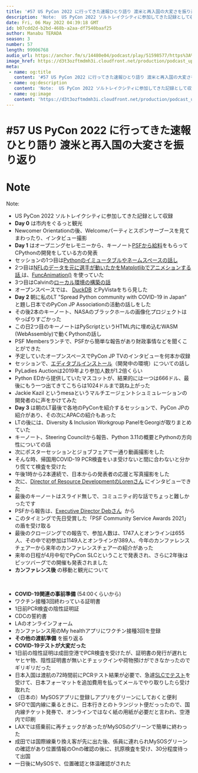 ```yaml
---
title: '#57 US PyCon 2022 に行ってきた速報ひとり語り 渡米と再入国の大変さを振り返り'
description: 'Note:  US PyCon 2022 ソルトレイクシティに参加してきた記録として収録 Day 0 は市内をぐるっと観光 Newcomer Orientationの後、Welcomeパーティとスポン'
date: Fri, 06 May 2022 04:39:18 GMT
id: b07cdd2d-b2bd-468b-a2aa-df7540baaf25
author: Manabu TERADA
season: 3
number: 57
length: 99906768
audio_url: https://anchor.fm/s/14480e04/podcast/play/51598577/https%3A%2F%2Fd3ctxlq1ktw2nl.cloudfront.net%2Fstaging%2F2022-4-6%2F46dd3802-3c8a-cc7b-17f7-de628a9f7698.mp3
image_href: https://d3t3ozftmdmh3i.cloudfront.net/production/podcast_uploaded400/3302665/3302665-1582446728752-e7b6d4386ecb2.jpg
meta:
 - name: og:title
   content: '#57 US PyCon 2022 に行ってきた速報ひとり語り 渡米と再入国の大変さを振り返り'
 - name: og:description
   content: 'Note:  US PyCon 2022 ソルトレイクシティに参加してきた記録として収録 Day 0 は市内をぐるっと観光 Newcomer Orientationの後、Welcomeパーティとスポン'
 - name: og:image
   content: 'https://d3t3ozftmdmh3i.cloudfront.net/production/podcast_uploaded400/3302665/3302665-1582446728752-e7b6d4386ecb2.jpg'
---
```

# #57 US PyCon 2022 に行ってきた速報ひとり語り 渡米と再入国の大変さを振り返り

<DisplayDate :dateStr="'Fri, 06 May 2022 04:39:18 GMT'" />
<DisplaySeason :season="3" :topic="57" />


# Note

<p>Note:</p>
<ul>
 <li>US PyCon 2022 ソルトレイクシティに参加してきた記録として収録</li>
 <li><strong>Day 0</strong> は市内をぐるっと観光</li>
  <li>Newcomer Orientationの後、Welcomeパーティとスポンサーブースを見てまわったり、インタビュー撮影</li>
  <li><strong>Day 1</strong> はオープニングセレモニーから、キーノート<a href="https://pyfound.blogspot.com/2021/07/ukasz-langa-is-inaugural-cpython.html" rel="noreferrer nofollow noopener" target="_blank">PSFから給料</a>をもらってCPythonの開発をしている方の発表</li>
  <li>セッションの1つ目は<a href="https://us.pycon.org/2022/schedule/presentation/31/" rel="noreferrer nofollow noopener" target="_blank">Pythonのイミュータブルやネームスペースの話し</a></li>
  <li>2つ目は<a href="https://us.pycon.org/2022/schedule/presentation/25/" rel="noreferrer nofollow noopener" target="_blank">NFLのデータを元に選手が動いたかをMatplotlibでアニメションする話 </a>は、<a href="https://matplotlib.org/3.5.0/api/_as_gen/matplotlib.animation.FuncAnimation.html?highlight=funcanimation#matplotlib.animation.FuncAnimation" rel="noreferrer nofollow noopener" target="_blank">FuncAnimation()</a> を使っていた</li>
  <li>3つ目はCalvinの<a href="https://us.pycon.org/2022/schedule/presentation/88/" rel="noreferrer nofollow noopener" target="_blank">ローカル環境の構築の話</a></li>
  <li>オープンスペースでは、 <a href="https://duckdb.org/" rel="noreferrer nofollow noopener" target="_blank">DuckDB</a> とPyVistaをちら見した</li>
  <li><strong>Day 2 </strong>朝に私のLT "Spread Python community with COVID-19 in Japan” と題し日本でのPyCon JP Associationの活動の話しをした</li>
  <li>その後2本のキーノート、NASAのブラックホールの画像化プロジェクトはやっぱりすごかった</li>
  <li>この日2つ目のキーノートはPyScriptというHTML内に埋め込むWASM (WebAssembly)で動くPythonの話し</li>
  <li>PSF Membersランチで、PSFから簡単な報告があり財政事情などを聞くことができた</li>
  <li>予定していたオープンスペースでPyCon JP TVのインタビューを何本か収録</li>
  <li>セッションで、<a href="https://us.pycon.org/2022/schedule/presentation/55/" rel="noreferrer nofollow noopener" target="_blank">エディタブルインストール</a>（開発中の環境）についての話し</li>
  <li>PyLadies Auctionは2019年より参加人数が1.2倍くらい</li>
  <li>Python EDから提供していたマスコットが、結果的には一つは666ドル、最後にもう一つ出てきてこちらは1024ドルまで跳ね上がった</li>
  <li>Jackie Kazil というmesaというマルチエージェントシュミュレーションの開発者のに声をかけてみた</li>
  <li><strong>Day 3 </strong>は朝のLT最後で各地のPyConを紹介するセッションで、PyCon JPの紹介があり、その次にAPACの紹介もあった</li>
  <li>LTの後には、Diversity &amp; Inclusion Workgroup PanelをGeorgiが取りまとめていた</li>
  <li>キーノート、Steering Councilから報告、Python 3.11の概要とPythonの方向性についての話</li>
  <li>次にポスターセッションとジョブフェアで一通り動画撮影をした</li>
  <li>そんな時、帰国用COVID-19 PCR検査をいま受けないと間に合わないと分かり慌てて検査を受けた</li>
  <li>午後1時から2本連続で、日本からの発表者の応援と写真撮影をした</li>
  <li>次に、<a href="https://pyfound.blogspot.com/2021/11/loren-crary-has-joined-psf-as-its.html" rel="noreferrer nofollow noopener" target="_blank">Director of Resource DevelopmentのLorenさん</a> にインタビューできた</li>
  <li>最後のキーノートはスライド無しで、コミュニティ的な話でちょっと難しかったです</li>
  <li>PSFから報告は、<a href="https://pyfound.blogspot.com/2022/04/deb-nicholson-new-executive-director.html" rel="noreferrer nofollow noopener" target="_blank">Executive Director Debさん</a> &nbsp;から</li>
  <li>このタイミングで先日受賞した「PSF Community Service Awards 2021」の盾を受け取る</li>
  <li>最後のクロージングでの報告で、参加人数は、1747人とオンラインは655人、その中で初参加は1149人とオンラインが389人、今年のカンファレンスチェアーから来年のカンファレンスチェアーの紹介があった</li>
  <li>来年の日程が4月中旬でPyCon SLCということで発表され、さらに2年後はピッツバーグでの開催も発表されました</li>
  <li><strong>カンファレンス後 </strong>の移動と観光について</li>
</ul>
<p><br></p>
<ul>
  <li><strong>COVID-19関連の事前準備</strong> (54:00くらいから)</li>
  <li>ワクチン接種3回終わっている証明書</li>
  <li>1日前PCR検査の陰性証明証</li>
  <li>CDCの誓約書</li>
  <li>LAのオンラインフォーム</li>
  <li>カンファレンス用のMy healthアプリにワクチン接種3回を登録</li>
  <li><strong>その他の渡航準備</strong> を振り返る</li>
  <li><strong>COVID-19テストが大変だった</strong></li>
  <li>1日前の陰性証明は成田空港でPCR検査を受けたが、証明書の発行が遅れヒヤヒヤ物、陰性証明書が無いとチェックインや荷物預けができなかったのでギリギリだった</li>
  <li>日本入国は渡航の72時間前にPCRテスト結果が必要で、急遽<a href="https://www.covidclinic.org/" rel="noreferrer nofollow noopener" target="_blank">SLCでテスト</a>を受けて、日本フォーマットを追加費用を払ってメールでやり取りしたら受け取れた</li>
  <li>（日本の）MySOSアプリに登録しアプリをグリーンにしておくと便利</li>
  <li>SFOで国内線に乗るときに、日本行きとのトランジット便だっったので、国内線チケット発券で、オンラインではなく紙の用紙が必要だと言われ、空港内で印刷</li>
  <li>LAXでは搭乗前に再チェックがあったがMySOSのグリーンで簡単に終わった</li>
  <li>成田では国際線乗り換え客が先に出た後、係員に連れられMySOSグリーンの確認があり位置情報のOnの確認の後に、抗原検査を受け、30分程度待って出国</li>
  <li>一日後にMySOSで、位置確認と体温確認がされた</li>
</ul>



<Player title="#57 US PyCon 2022 に行ってきた速報ひとり語り 渡米と再入国の大変さを振り返り" 
  audio_url="https://anchor.fm/s/14480e04/podcast/play/51598577/https%3A%2F%2Fd3ctxlq1ktw2nl.cloudfront.net%2Fstaging%2F2022-4-6%2F46dd3802-3c8a-cc7b-17f7-de628a9f7698.mp3" 
  image_href="https://d3t3ozftmdmh3i.cloudfront.net/production/podcast_uploaded400/3302665/3302665-1582446728752-e7b6d4386ecb2.jpg" 
/>

